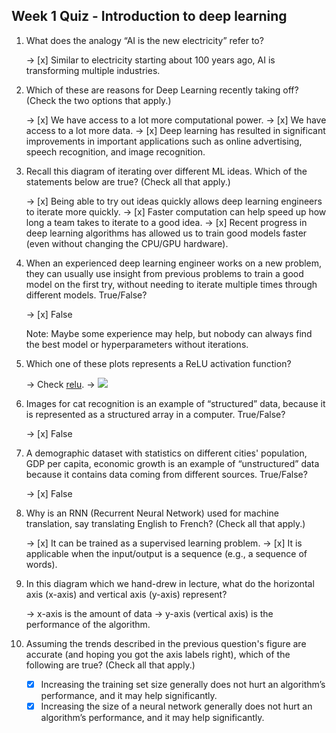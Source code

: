 ## Week 1 Quiz - Introduction to deep learning

1. What does the analogy “AI is the new electricity” refer to?


    -> [x] Similar to electricity starting about 100 years ago, AI is transforming multiple industries.
    

2. Which of these are reasons for Deep Learning recently taking off? (Check the two options that apply.)

    -> [x] We have access to a lot more computational power.
    -> [x] We have access to a lot more data.
    -> [x] Deep learning has resulted in significant improvements in important applications such as online advertising, speech recognition, and image recognition.
    
3. Recall this diagram of iterating over different ML ideas. Which of the statements below are true? (Check all that apply.)

    -> [x] Being able to try out ideas quickly allows deep learning engineers to iterate more quickly.
    -> [x] Faster computation can help speed up how long a team takes to iterate to a good idea. 
    -> [x] Recent progress in deep learning algorithms has allowed us to train good models faster (even without changing the CPU/GPU hardware).


4. When an experienced deep learning engineer works on a new problem, they can usually use insight from previous problems to train a good model on the first try, without needing to iterate multiple times through different models. True/False?

    -> [x] False
    
    Note: Maybe some experience may help, but nobody can always find the best model or hyperparameters without iterations. 

5. Which one of these plots represents a ReLU activation function?

    -> Check [relu](https://en.wikipedia.org/wiki/Rectifier_(neural_networks)).
    -> ![](https://paperswithcode.com/media/methods/new_act.jpg)
    
6. Images for cat recognition is an example of “structured” data, because it is represented as a structured array in a computer. True/False?
    
    -> [x] False
    
7. A demographic dataset with statistics on different cities' population, GDP per capita, economic growth is an example of “unstructured” data because it contains data coming from different sources. True/False?
    
    -> [x] False
    
8. Why is an RNN (Recurrent Neural Network) used for machine translation, say translating English to French? (Check all that apply.)

    -> [x] It can be trained as a supervised learning problem.
    -> [x] It is applicable when the input/output is a sequence (e.g., a sequence of words).
    
9. In this diagram which we hand-drew in lecture, what do the horizontal axis (x-axis) and vertical axis (y-axis) represent?

    -> x-axis is the amount of data
    -> y-axis (vertical axis) is the performance of the algorithm.

10. Assuming the trends described in the previous question's figure are accurate (and hoping you got the axis labels right), which of the following are true? (Check all that apply.)

    - [x] Increasing the training set size generally does not hurt an algorithm’s performance, and it may help significantly.
    - [x] Increasing the size of a neural network generally does not hurt an algorithm’s performance, and it may help significantly.